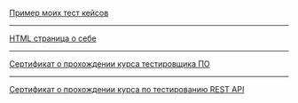 [Пример моих тест кейсов](https://docs.google.com/spreadsheets/d/11ciZ8BvzcIbTwHw0AALr-LmzpZAtBV3AwR3CIZjRbpU/edit?usp=sharing)

---

[HTML страница о себе](https://jenkili.github.io/Gallyamov_CV/)

---

[Сертификат о прохождении курса тестировщика ПО](https://github.com/JenkiLi/aboutMe/blob/main/Course_completion_certificate/Software_tester_cetificate.jpg)

---

[Сертификат о прохождении курса по тестированию REST API](https://github.com/JenkiLi/aboutMe/blob/main/Course_completion_certificate/Course_REST_API.png)
